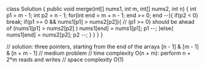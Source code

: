 class Solution {
    public void merge(int[] nums1, int m, int[] nums2, int n) {
        int p1 = m - 1;
        int p2 = n - 1;
        for(int end = m + n - 1; end >= 0; end --){
            if(p2 < 0) break;
            if(p1 >= 0 && nums1[p1] > nums2[p2]){        // (p1 >= 0) should be ahead of (nums1[p1] > nums2[p2] )
                nums1[end] = nums1[p1];
                p1 --;
            }else{
                nums1[end] = nums2[p2];
                p2 --;
            }
        }
    }
}

// solution: three pointers, starting from the end of the arrays [n - 1] & [m - 1] & [n + m - 1]
// medium problem
// time complexity O(n + m): perform n + 2*m reads and writes
// space complexity O(1)
